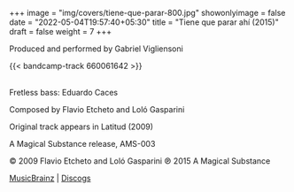 +++
image = "img/covers/tiene-que-parar-800.jpg"
showonlyimage = false
date = "2022-05-04T19:57:40+05:30"
title = "Tiene que parar ahí (2015)"
draft = false
weight = 7
+++


<!--more-->

Produced and performed by Gabriel Vigliensoni

{{< bandcamp-track 660061642 >}}
<br><br>

Fretless bass: Eduardo Caces

Composed by Flavio Etcheto and Loló Gasparini

Original track appears in Latitud (2009)

A Magical Substance release, AMS-003

© 2009 Flavio Etcheto and Loló Gasparini ℗ 2015 A Magical Substance

[MusicBrainz](https://musicbrainz.org/release-group/7ef07b13-0293-4095-8a7b-d9ea6998e675) | [Discogs](https://www.discogs.com/Gabriel-Vigliensoni-Tiene-Que-Parar-Ah%C3%AD/release/6855619)

